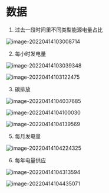 # 数据

1. 过去一段时间里不同类型能源电量占比

![image-20220414103008714](C:\Users\86158\AppData\Roaming\Typora\typora-user-images\image-20220414103008714.png)

2. 每小时发电量

![image-20220414103039348](C:\Users\86158\AppData\Roaming\Typora\typora-user-images\image-20220414103039348.png)

![image-20220414103122475](C:\Users\86158\AppData\Roaming\Typora\typora-user-images\image-20220414103122475.png)

3. 碳排放

![image-20220414104037685](C:\Users\86158\AppData\Roaming\Typora\typora-user-images\image-20220414104037685.png)

![image-20220414104100030](C:\Users\86158\AppData\Roaming\Typora\typora-user-images\image-20220414104100030.png)

![image-20220414104139569](C:\Users\86158\AppData\Roaming\Typora\typora-user-images\image-20220414104139569.png)

5. 每月发电量

![image-20220414104224325](C:\Users\86158\AppData\Roaming\Typora\typora-user-images\image-20220414104224325.png)

6. 每年电量供应

![image-20220414104313594](C:\Users\86158\AppData\Roaming\Typora\typora-user-images\image-20220414104313594.png)

![image-20220414104435071](C:\Users\86158\AppData\Roaming\Typora\typora-user-images\image-20220414104435071.png)